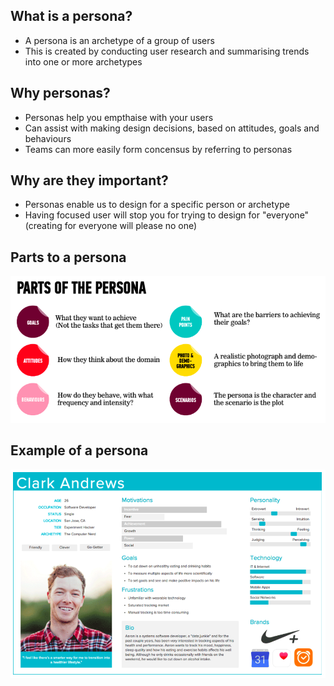 <!-- TITLE: Personas -->

## What is a persona?
* A persona is an archetype of a group of users
* This is created by conducting user research and summarising trends into one or more archetypes

## Why personas?
* Personas help you empthaise with your users
* Can assist with making design decisions, based on attitudes, goals and behaviours
* Teams can more easily form concensus by referring to personas

## Why are they important?
* Personas enable us to design for a specific person or archetype
* Having focused user will stop you for trying to design for "everyone" (creating for everyone will please no one)

## Parts to a persona

![Persona](/uploads/persona.png "Persona")

## Example of a persona
![Persona Example](/uploads/persona-example.png "Persona Example")